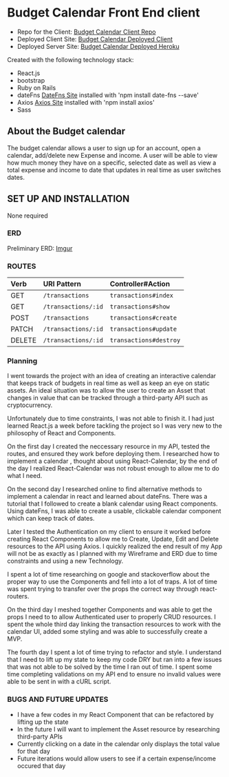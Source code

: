 # Budget Calendar Front End client
* Repo for the Client: [Budget Calendar Client Repo](https://github.com/Denchou/budgetcalendar-client)
* Deployed Client Site: [Budget Calendar Deployed Client](https://denchou.github.io/budgetcalendar-client/)
* Deployed Server Site: [Budget Calendar Deployed Heroku](https://morning-river-44732.herokuapp.com/)

Created with the following technology stack:

* React.js
* bootstrap
* Ruby on Rails
* dateFns [DateFns Site](https://date-fns.org/) installed with 'npm install date-fns --save'
* Axios [Axios Site](https://www.npmjs.com/package/axios) installed with 'npm install axios'
* Sass

## About the Budget calendar

The budget calendar allows a user to sign up for an account, open a calendar, add/delete new Expense
and income. A user will be able to view how much money they have on a specific, selected date as
well as view a total expense and income to date that updates in real time as user switches dates.

## SET UP AND INSTALLATION

None required

### ERD
Preliminary ERD: [Imgur](https://i.imgur.com/TPcvJkK.png)

### ROUTES
| Verb   | URI Pattern            | Controller#Action        |
|:-------|:-----------------------|:-------------------------|
| GET    | `/transactions`        | `transactions#index`     |
| GET    | `/transactions/:id`    | `transactions#show`      |
| POST   | `/transactions`        | `transactions#create`    |
| PATCH  | `/transactions/:id`    | `transactions#update`    |
| DELETE | `/transactions/:id`    | `transactions#destroy`   |


### Planning

I went towards the project with an idea of creating an interactive calendar that
keeps track of budgets in real time as well as keep an eye on static assets. An
ideal situation was to allow the user to create an Asset that changes in value
that can be tracked through a third-party API such as cryptocurrency.

Unfortunately due to time constraints, I was not able to finish it. I had just
learned React.js a week before tackling the project so I was very new to the philosophy
of React and Components.

On the first day I created the neccessary resource in my API, tested the routes,
and ensured they work before deploying them. I researched how to implement a calendar
, thought about using React-Calendar, by the end of the day I realized React-Calendar
was not robust enough to allow me to do what I need.

On the second day I researched online to find alternative methods to implement a
calendar in react and learned about dateFns. There was a tutorial that I followed
to create a blank calendar using React components. Using dateFns, I was able to create
a usable, clickable calendar component which can keep track of dates.

Later I tested the Authentication on my client to ensure it worked before creating
React Components to allow me to Create, Update, Edit and Delete resources to the API
using Axios. I quickly realized the end result of my App will not be as exactly
as I planned with my Wireframe and ERD due to time constraints and using a new Technology.

I spent a lot of time researching on google and stackoverflow about the proper way
to use the Components and fell into a lot of traps. A lot of time was spent
trying to transfer over the props the correct way through react-routers.

On the third day I meshed together Components and was able to get the props
I need to to allow Authenticated user to properly CRUD resources. I spent
the whole third day linking the transaction resources to work with the calendar
UI, added some styling and was able to successfully create a MVP.

The fourth day I spent a lot of time trying to refactor and style. I understand
that I need to lift up my state to keep my code DRY but ran into a few issues
that was not able to be solved by the time I ran out of time. I spent some time
completing validations on my API end to ensure no invalid values were able to be
sent in with a cURL script.

### BUGS AND FUTURE UPDATES

* I have a few codes in my React Component that can be refactored by lifting up the state
* In the future I will want to implement the Asset resource by researching third-party APIs
* Currently clicking on a date in the calendar only displays the total value for that day
* Future iterations would allow users to see if a certain expense/income occured that day
